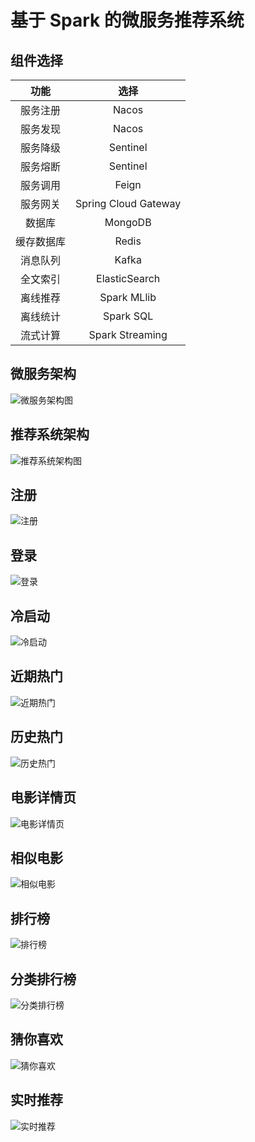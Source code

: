 # 基于 Spark 的微服务推荐系统
## 组件选择
|  功能   | 选择   |
| :----:  | :----: |
| 服务注册 | Nacos  |
| 服务发现 | Nacos  |
| 服务降级 | Sentinel |
| 服务熔断 | Sentinel |
| 服务调用 | Feign |
| 服务网关 | Spring Cloud Gateway |
| 数据库   | MongoDB |
| 缓存数据库 | Redis |
| 消息队列 | Kafka |
| 全文索引 | ElasticSearch |
| 离线推荐 | Spark MLlib |
| 离线统计 | Spark SQL |
| 流式计算 | Spark Streaming |

## 微服务架构
![微服务架构图](docs/微服务架构图.svg)

## 推荐系统架构
![推荐系统架构图](docs/架构图.svg)

## 注册
![注册](docs/注册.jpg)

## 登录
![登录](docs/登录.jpg)

## 冷启动
![冷启动](docs/冷启动.jpg)

## 近期热门
![近期热门](docs/近期热门.jpg)

## 历史热门
![历史热门](docs/历史热门.jpg)

## 电影详情页
![电影详情页](docs/电影详情页.jpg)

## 相似电影
![相似电影](docs/相似电影.jpg)

## 排行榜
![排行榜](docs/排行榜.jpg)

## 分类排行榜
![分类排行榜](docs/分类排行榜.jpg)

## 猜你喜欢
![猜你喜欢](docs/猜你喜欢.jpg)

## 实时推荐
![实时推荐](docs/实时推荐.jpg)
